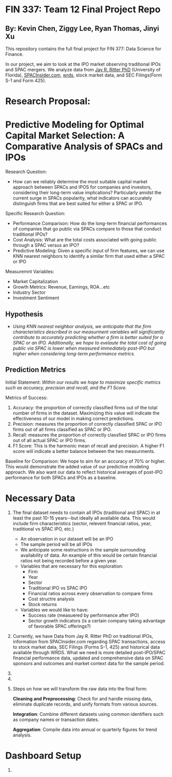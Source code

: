 # FIN 337: Team 12 Final Project Repo
## By: Kevin Chen, Ziggy Lee, Ryan Thomas, Jinyi Xu

This repository contains the full final project for FIN 377: Data Science for Finance.

In our project, we aim to look at the IPO market observing traditional IPOs and SPAC mergers. We analyze data from [Jay R. Ritter PhD](https://site.warrington.ufl.edu/ritter/) (University of Florida), [SPACInsider.com](https://www.spacinsider.com/), [wrds](https://wrds-www.wharton.upenn.edu/), stock market data, and SEC Filings(Form S-1 and Form 425). 

# Research Proposal: 
# Predictive Modeling for Optimal Capital Market Selection: A Comparative Analysis of SPACs and IPOs

Research Question:

- How can we reliably determine the most suitable capital market approach between SPACs and IPOS for companies and investors, considering their long-term value implications? Particularly amidst the current surge in SPACs popularity, what indicators can accurately distinguish firms that are best suited for either a SPAC or IPO. 
 

Specific Research Question:
- Performance Comparison: How do the long-term financial performances of companies that go public via SPACs compare to those that conduct traditional IPOs?
- Cost Analysis: What are the total costs associated with going public through a SPAC versus an IPO?
- Predictive Modeling: Given a specific input of firm features, we can use KNN nearest neighbors to identify a similar firm that used either a SPAC or IPO

Measuremnt Variables: 
- Market Capitalization
- Growth Metrics: Revenue, Earnings, ROA...etc
- Industry Sector
- Investment Sentiment

## Hypothesis

- *Using KNN nearest neighbor analysis, we anticipate that the firm characteristics described in our measurment variables will significantly contribute to accurately predicting whether a firm is better suited for a SPAC or an IPO. Additionally, we hope to evelaute the total cost of going public via SPAC is lower when measured immediately post-IPO but higher when considering long-term performance metrics.*

## Prediction Metrics

Initial Statement:
*Within our results we hope to maximize specific metrics such as accuracy, precision and recall, and the F1 Score.*

Metrics of Success:
1. Accuracy: the proportion of correctly classified firms out of the total number of firms in the dataset. Maximizing this value will indicate the effectiveness of our model in making correct predictions.
2. Precision: measures the proportion of correctly classified SPAC or IPO firms out of all firms classified as SPAC or IPO. 
3. Recall: measures the proportion of correctly classfied SPAC or IPO firms out of all actual SPAC or IPO firms. 
4. F1 Score: This is the harmonic mean of recall and precision. A higher F1 score will indicate a better balance between the two measurments. 

Baseline for Comparison: We hope to aim for an accuracy of 70% or higher. This would demonstrate the added value of our predictive modeling approach. We also want our data to reflect historical averages of post-IPO performance for both SPACs and IPOs as a baseline.

# Necessary Data

1. The final dataset needs to contain all IPOs (traditional and SPAC) in at least the past 10-15 years--but ideally all available data. This would include firm characteristics (sector, relevent financial ratios, year, traditional vs SPAC IPO, etc.)
    - An observation in our dataset will be an IPO
    - The sample period will be all IPOs
    - We anticipate some restructions in the sample surrounding availability of data. An example of this would be certain financial ratios not being recorded before a given year.
    - Variables that are necessary for this exploration:
        - Firm
        - Year
        - Sector
        - Traditional IPO vs SPAC IPO
        - Financial ratios across every observation to compare firms
        - Cost structre analysis
        - Stock returns
    - Variables we would like to have:
        - Success rate (measuered by performance after IPO)
        - Sector growth indicators (is a certain company taking advantage of favorable SPAC offerings?)

2. Currently, we have Data from Jay R. Ritter PhD on traditional IPOs, information from SPACInsider.com regarding SPAC transactions, access to stock market data, SEC Filings (Forms S-1, 425) and historical data available through WRDS. What we need is more detailed post-IPO/SPAC financial performance data, updated and comprehensive data on SPAC sponsors and outcomes and market context data for the sample period.

3. 

4. 

5. Steps on how we will transform the raw data into the final form: 

    **Cleaning and Preprocessing**: Check for and handle missing data, eliminate duplicate records, and unify formats from various sources.

    **Integration**: Combine different datasets using common identifiers such as company names or transaction dates.

    **Aggregation**: Compile data into annual or quarterly figures for trend analysis.

# Dashboard Setup

1. 
